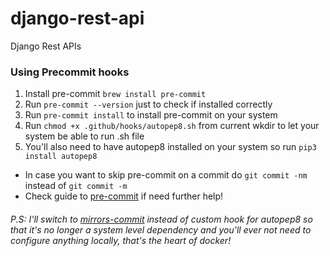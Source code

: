 # django-rest-api
Django Rest APIs

### Using Precommit hooks
1. Install pre-commit `brew install pre-commit`
2. Run `pre-commit --version` just to check if installed correctly
3. Run `pre-commit install` to install pre-commit on your system
4. Run `chmod +x .github/hooks/autopep8.sh` from current wkdir to let your system be able to run .sh file
5. You'll also need to have autopep8 installed on your system so run `pip3 install autopep8`
- In case you want to skip pre-commit on a commit do `git commit -nm` instead of `git commit -m`
- Check guide to [pre-commit](https://pre-commit.com/) if need further help!

###### P.S: I'll switch to [mirrors-commit](https://github.com/pre-commit/mirrors-autopep8) instead of custom hook for autopep8 so that it's no longer a system level dependency and you'll ever not need to configure anything locally, that's the heart of docker!

